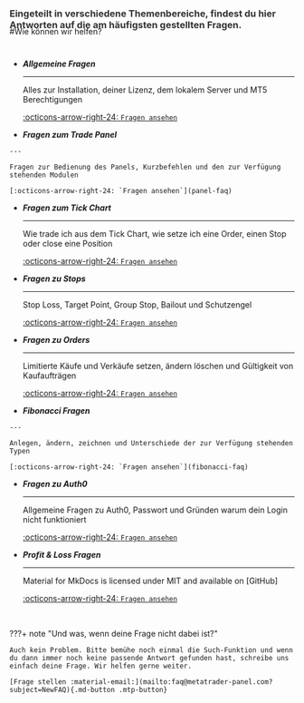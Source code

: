 
<div class="wow fadeInDown" data-wow-delay="0.1s" markdown>
<div class="blue-line"></div>
#Wie können wir helfen?
<h3 style="margin-top:-50px;color:rgb(51,51,51)">Eingeteilt in verschiedene Themenbereiche, findest du hier Antworten auf die am häufigsten gestellten Fragen.</h3>
<div class="blue-line"></div>
</div>



<div class="grid cards wow fadeInLeft" data-wow-delay="0.1s"" style="margin-top:50px;" markdown>

-   ___Allgemeine Fragen___

    ---

    Alles zur Installation, deiner Lizenz, dem lokalem Server und MT5 Berechtigungen 
	<br>

    [:octicons-arrow-right-24: `Fragen ansehen`](common-faq)

-    ___Fragen zum Trade Panel___

    ---

    Fragen zur Bedienung des Panels, Kurzbefehlen und den zur Verfügung stehenden Modulen

    [:octicons-arrow-right-24: `Fragen ansehen`](panel-faq)


</div>
<div class="grid cards wow fadeInRight" data-wow-delay="0.1s"" markdown>


-   ___Fragen zum Tick Chart___

    ---

    Wie trade ich aus dem Tick Chart, wie setze ich eine Order, einen Stop oder close eine Position

    [:octicons-arrow-right-24: `Fragen ansehen`](tick-chart-faq)

-   ___Fragen zu Stops___

    ---

    Stop Loss, Target Point, Group Stop, Bailout und Schutzengel

    [:octicons-arrow-right-24: `Fragen ansehen`](stops-faq)
	
</div>
<div class="grid cards wow fadeInLeft" data-wow-delay="0.1s"" markdown>

-   ___Fragen zu Orders___

    ---

    Limitierte Käufe und Verkäufe  setzen, ändern löschen und Gültigkeit von Kaufaufträgen 

    [:octicons-arrow-right-24: `Fragen ansehen`](orders-faq)

-    ___Fibonacci Fragen___

    ---

    Anlegen, ändern, zeichnen und Unterschiede der zur Verfügung stehenden Typen

    [:octicons-arrow-right-24: `Fragen ansehen`](fibonacci-faq)


</div>
<div class="grid cards wow fadeInRight" data-wow-delay="0.1s"" markdown>


-   ___Fragen zu Auth0___

    ---

    Allgemeine Fragen zu Auth0, Passwort und Gründen warum dein Login nicht funktioniert

    [:octicons-arrow-right-24: `Fragen ansehen`](auth0-faq)

-   ___Profit & Loss Fragen___

    ---

    Material for MkDocs is licensed under MIT and available on [GitHub]

    [:octicons-arrow-right-24: `Fragen ansehen`](pl-faq)
	
</div>

<br>
<div class="wow fadeInUp" data-wow-delay="0.3s" markdown>

???+ note "Und was, wenn deine Frage nicht dabei ist?"

    Auch kein Problem. Bitte bemühe noch einmal die Such-Funktion und wenn du dann immer noch keine passende Antwort gefunden hast, schreibe uns einfach deine Frage. Wir helfen gerne weiter.
	
	[Frage stellen :material-email:](mailto:faq@metatrader-panel.com?subject=NewFAQ){.md-button .mtp-button}
</div>
<br><br>	<br><br>	
